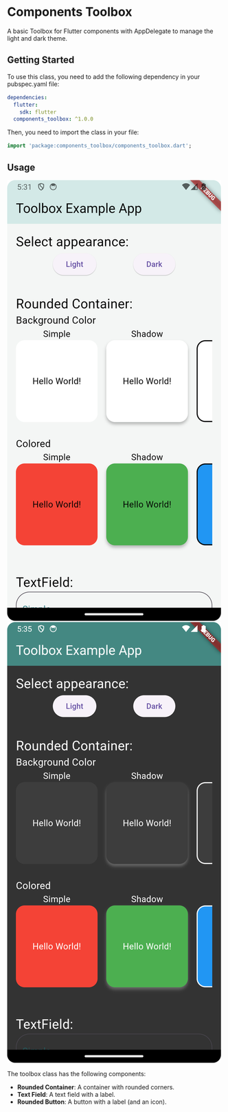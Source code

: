 # Components Toolbox

A basic Toolbox for Flutter components with AppDelegate to manage the light and dark theme.

## Getting Started

To use this class, you need to add the following dependency in your pubspec.yaml file:

```yaml
dependencies:
  flutter:
    sdk: flutter
  components_toolbox: ^1.0.0
```

Then, you need to import the class in your file:

```dart
import 'package:components_toolbox/components_toolbox.dart';
```

## Usage
![light.png](assets%2Flight.png)
![dark.png](assets%2Fdark.png)

The toolbox class has the following components:

- **Rounded Container**: A container with rounded corners.
- **Text Field**: A text field with a label.
- **Rounded Button**: A button with a label (and an icon).

